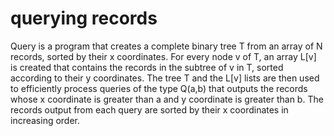 # querying records

Query is a program that creates a complete binary tree T from an array of N records, sorted by their x coordinates. For every node v of T, an array L[v] is created that contains the records in the subtree of v in T, sorted according to their y coordinates.
The tree T and the L[v] lists are then used to efficiently process queries of the type Q(a,b) that outputs the records whose x coordinate is greater than a and y coordinate is greater than b. The records output from each query are sorted by their x coordinates in increasing order.

